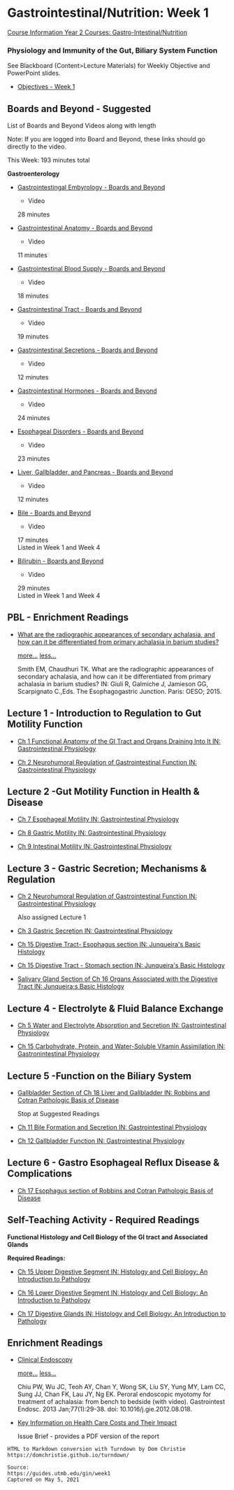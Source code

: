# Gastrointestinal/Nutrition: Week 1

[Course Information Year 2 Courses: Gastro-Intestinal/Nutrition](/usmle/gin/course-information.html)

### Physiology and Immunity of the Gut, Biliary System Function

See Blackboard (Content>Lecture Materials) for Weekly Objective and PowerPoint slides.

*   [Objectives - Week 1](https://guides.utmb.edu/ld.php?content_id=58177712)
    

## Boards and Beyond - Suggested

List of Boards and Beyond Videos along with length

Note: If you are logged into Board and Beyond, these links should go directly to the video.

This Week: 193 minutes total

**Gastroenterology**

*   [Gastrointestingal Embyrology - Boards and Beyond](https://www.boardsbeyond.com/members/video.cfm?ID=19F3CD308F1455B3FA09A282E0D496F4&moduleID=65&subMod=67)
    
    *   Video
    
    28 minutes
    
*   [Gastrointestinal Anatomy - Boards and Beyond](https://www.boardsbeyond.com/members/video.cfm?ID=38DB3AED920CF82AB059BFCCBD02BE6A&moduleID=65&subMod=67)
    
    *   Video
    
    11 minutes
    
*   [Gastrointestinal Blood Supply - Boards and Beyond](https://www.boardsbeyond.com/members/video.cfm?ID=3CEC07E9BA5F5BB252D13F5F431E4BBB&moduleID=65&subMod=67)
    
    *   Video
    
    18 minutes
    
*   [Gastrointestinal Tract - Boards and Beyond](https://www.boardsbeyond.com/members/video.cfm?ID=621BF66DDB7C962AA0D22AC97D69B793&moduleID=65&subMod=67)
    
    *   Video
    
    19 minutes
    
*   [Gastrointestinal Secretions - Boards and Beyond](https://www.boardsbeyond.com/members/video.cfm?ID=E4A6222CDB5B34375400904F03D8E6A5&moduleID=65&subMod=66)
    
    *   Video
    
    12 minutes
    
*   [Gastrointestinal Hormones - Boards and Beyond](https://www.boardsbeyond.com/members/video.cfm?ID=9188905E74C28E489B44E954EC0B9BCA&moduleID=65&subMod=66)
    
    *   Video
    
    24 minutes
    
*   [Esophageal Disorders - Boards and Beyond](https://www.boardsbeyond.com/members/video.cfm?ID=36660E59856B4DE58A219BCF4E27EBA3&moduleID=65&subMod=68)
    
    *   Video
    
    23 minutes
    
*   [Liver, Gallbladder, and Pancreas - Boards and Beyond](https://www.boardsbeyond.com/members/video.cfm?ID=0266E33D3F546CB5436A10798E657D97&moduleID=65&subMod=67)
    
    *   Video
    
    12 minutes
    
*   [Bile - Boards and Beyond](https://www.boardsbeyond.com/members/video.cfm?ID=335F5352088D7D9BF74191E006D8E24C&moduleID=65&subMod=66)
    
    *   Video
    
    17 minutes  
    Listed in Week 1 and Week 4
    
*   [Bilirubin - Boards and Beyond](https://www.boardsbeyond.com/members/video.cfm?ID=F340F1B1F65B6DF5B5E3F94D95B11DAF&moduleID=65&subMod=66)
    
    *   Video
    
    29 minutes  
    Listed in Week 1 and Week 4
    

## PBL - Enrichment Readings

*   [What are the radiographic appearances of secondary achalasia, and how can it be differentiated from primary achalasia in barium studies?](http://www.oeso.org/OESO/books/Vol_5_Eso_Junction/Articles/art366.html)
    
    [more...](javascript:void(0);) [less...](javascript:void(0);)
    
    Smith EM, Chaudhuri TK. What are the radiographic appearances of secondary achalasia, and how can it be differentiated from primary achalasia in barium studies? IN: Giuli R, Galmiche J, Jamieson GG, Scarpignato C.,Eds. The Esophagogastric Junction. Paris: OESO; 2015.
    

## Lecture 1 - Introduction to Regulation to Gut Motility Function

*   [Ch 1 Functional Anatomy of the GI Tract and Organs Draining Into It IN: Gastrointestinal Physiology](http://libux.utmb.edu/login?url=https://accessmedicine.mhmedical.com/content.aspx?bookid=691&sectionid=45431399)
    
*   [Ch 2 Neurohumoral Regulation of Gastrointestinal Function IN: Gastrointestinal Physiology](http://libux.utmb.edu/login?url=https://accessmedicine.mhmedical.com/content.aspx?bookid=691&sectionid=45431400)
    

## Lecture 2 -Gut Motility Function in Health & Disease

*   [Ch 7 Esophageal Motility IN: Gastrointestinal Physiology](http://libux.utmb.edu/login?url=https://accessmedicine.mhmedical.com/content.aspx?bookid=691&sectionid=45431407)
    
*   [Ch 8 Gastric Motility IN: Gastrointestinal Physiology](http://libux.utmb.edu/login?url=https://accessmedicine.mhmedical.com/content.aspx?bookid=691&sectionid=45431408)
    
*   [Ch 9 Intestinal Motility IN: Gastrointestinal Physiology](http://libux.utmb.edu/login?url=https://accessmedicine.mhmedical.com/content.aspx?bookid=691&sectionid=45431409)
    

## Lecture 3 - Gastric Secretion; Mechanisms & Regulation

*   [Ch 2 Neurohumoral Regulation of Gastrointestinal Function IN: Gastrointestinal Physiology](http://libux.utmb.edu/login?url=https://accessmedicine.mhmedical.com/content.aspx?bookid=691&sectionid=45431400)
    
    Also assigned Lecture 1
    
*   [Ch 3 Gastric Secretion IN: Gastrointestinal Physiology](http://libux.utmb.edu/login?url=https://accessmedicine.mhmedical.com/content.aspx?bookid=691&sectionid=45431402)
    
*   [Ch 15 Digestive Tract- Esophagus section IN: Junqueira's Basic Histology](http://libux.utmb.edu/login?url=https://accessmedicine.mhmedical.com/content.aspx?bookid=2430&sectionid=190283267#190283321)
    
*   [Ch 15 Digestive Tract - Stomach section IN: Junqueira's Basic Histology](http://libux.utmb.edu/login?url=https://accessmedicine.mhmedical.com/content.aspx?bookid=2430&sectionid=190283267#190283327)
    
*   [Salivary Gland Section of Ch 16 Organs Associated with the Digestive Tract IN: Junqueira;s Basic Histology](http://libux.utmb.edu/login?url=https://accessmedicine.mhmedical.com/content.aspx?bookid=2430&sectionid=190284100#190284104)
    

## Lecture 4 - Electrolyte & Fluid Balance Exchange

*   [Ch 5 Water and Electrolyte Absorption and Secretion IN: Gastrointestinal Physiology](http://libux.utmb.edu/login?url=https://accessmedicine.mhmedical.com/content.aspx?bookid=691&sectionid=45431404)
    
*   [Ch 15 Carbohydrate, Protein, and Water-Soluble Vitamin Assimilation IN: Gastronintestinal Physiology](http://libux.utmb.edu/login?url=https://accessmedicine.mhmedical.com/content.aspx?bookid=691&sectionid=45431417)
    

## Lecture 5 -Function on the Biliary System

*   [Gallbladder Section of Ch 18 Liver and Gallbladder IN: Robbins and Cotran Pathologic Basis of Disease](http://libux.utmb.edu/login?url=https://www.clinicalkey.com/#!/content/book/3-s2.0-B9780323531139000182?scrollTo=%23hl0003231)
    
    Stop at Suggested Readings
    
*   [Ch 11 Bile Formation and Secretion IN: Gastrointestinal Physiology](http://libux.utmb.edu/login?url=https://accessmedicine.mhmedical.com/content.aspx?bookid=691&sectionid=45431412)
    
*   [Ch 12 Gallbladder Function IN: Gastrointestinal Physiology](http://libux.utmb.edu/login?url=https://accessmedicine.mhmedical.com/content.aspx?bookid=691&sectionid=45431413)
    

## Lecture 6 - Gastro Esophageal Reflux Disease & Complications

*   [Ch 17 Esophagus section of Robbins and Cotran Pathologic Basis of Disease](http://libux.utmb.edu/login?url=https://www.clinicalkey.com/#!/content/book/3-s2.0-B9780323531139000170?scrollTo=%23hl0001959)
    

## Self-Teaching Activity - Required Readings

**Functional Histology and Cell Biology of the GI tract and Associated Glands**

**Required Readings:**

*   [Ch 15 Upper Digestive Segment IN: Histology and Cell Biology: An Introduction to Pathology](http://libux.utmb.edu/login?url=https://www.clinicalkey.com/#!/content/book/3-s2.0-B9780323673211500195)
    
*   [Ch 16 Lower Digestive Segment IN: Histology and Cell Biology: An Introduction to Pathology](http://libux.utmb.edu/login?url=https://www.clinicalkey.com/#!/content/book/3-s2.0-B9780323673211500201)
    
*   [Ch 17 Digestive Glands IN: Histology and Cell Biology: An Introduction to Pathology](http://libux.utmb.edu/login?url=https://www.clinicalkey.com/#!/content/book/3-s2.0-B9780323673211500213)
    

## Enrichment Readings

*   [Clinical Endoscopy](http://libux.utmb.edu/login?url=https://doi.org/10.1016/j.gie.2012.08.018)
    
    [more...](javascript:void(0);) [less...](javascript:void(0);)
    
    Chiu PW, Wu JC, Teoh AY, Chan Y, Wong SK, Liu SY, Yung MY, Lam CC, Sung JJ, Chan FK, Lau JY, Ng EK. Peroral endoscopic myotomy for treatment of achalasia: from bench to bedside (with video). Gastrointest Endosc. 2013 Jan;77(1):29-38. doi: 10.1016/j.gie.2012.08.018.
    
*   [Key Information on Health Care Costs and Their Impact](https://www.kff.org/health-costs/issue-brief/health-care-costs-a-primer/)
    
    Issue Brief - provides a PDF version of the report

```
HTML to Markdown conversion with Turndown by Dom Christie
https://domchristie.github.io/turndown/

Source:
https://guides.utmb.edu/gin/week1
Captured on May 5, 2021
```
